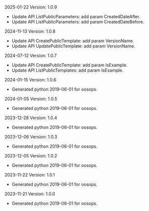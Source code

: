 2025-01-22 Version: 1.0.9
- Update API ListPublicParameters: add param CreatedDateAfter.
- Update API ListPublicParameters: add param CreatedDateBefore.


2024-11-13 Version: 1.0.8
- Update API CreatePublicTemplate: add param VersionName.
- Update API UpdatePublicTemplate: add param VersionName.


2024-07-12 Version: 1.0.7
- Update API CreatePublicTemplate: add param IsExample.
- Update API ListPublicTemplates: add param IsExample.


2024-01-15 Version: 1.0.6
- Generated python 2019-06-01 for oosops.

2024-01-05 Version: 1.0.5
- Generated python 2019-06-01 for oosops.

2023-12-28 Version: 1.0.4
- Generated python 2019-06-01 for oosops.

2023-12-06 Version: 1.0.3
- Generated python 2019-06-01 for oosops.

2023-12-05 Version: 1.0.2
- Generated python 2019-06-01 for oosops.

2023-11-22 Version: 1.0.1
- Generated python 2019-06-01 for oosops.

2023-11-21 Version: 1.0.0
- Generated python 2019-06-01 for oosops.

